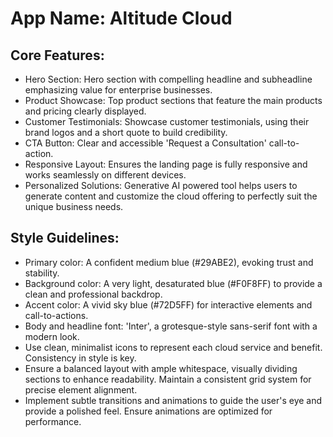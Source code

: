 # **App Name**: Altitude Cloud

## Core Features:

- Hero Section: Hero section with compelling headline and subheadline emphasizing value for enterprise businesses.
- Product Showcase: Top product sections that feature the main products and pricing clearly displayed.
- Customer Testimonials: Showcase customer testimonials, using their brand logos and a short quote to build credibility.
- CTA Button: Clear and accessible 'Request a Consultation' call-to-action.
- Responsive Layout: Ensures the landing page is fully responsive and works seamlessly on different devices.
- Personalized Solutions: Generative AI powered tool helps users to generate content and customize the cloud offering to perfectly suit the unique business needs.

## Style Guidelines:

- Primary color: A confident medium blue (#29ABE2), evoking trust and stability.
- Background color: A very light, desaturated blue (#F0F8FF) to provide a clean and professional backdrop.
- Accent color: A vivid sky blue (#72D5FF) for interactive elements and call-to-actions.
- Body and headline font: 'Inter', a grotesque-style sans-serif font with a modern look.
- Use clean, minimalist icons to represent each cloud service and benefit. Consistency in style is key.
- Ensure a balanced layout with ample whitespace, visually dividing sections to enhance readability. Maintain a consistent grid system for precise element alignment.
- Implement subtle transitions and animations to guide the user's eye and provide a polished feel. Ensure animations are optimized for performance.
